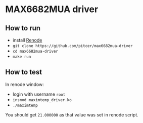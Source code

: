 # MAX6682MUA driver

## How to run

* install [Renode](https://renode.io/#downloads)
* `git clone https://github.com/pitcer/max6682mua-driver`
* `cd max6682mua-driver`
* `make run`

## How to test

In renode window:

* login with username `root`
* `insmod maximtemp_driver.ko`
* `./maximtemp`

You should get `21.000000` as that value was set in renode script.
